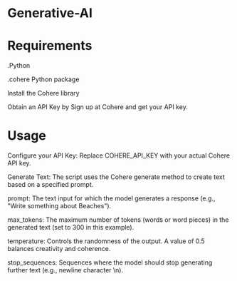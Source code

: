 # Generative-AI

# Requirements
.Python

.cohere Python package

Install the Cohere library

Obtain an API Key by Sign up at Cohere and get your API key.

# Usage
Configure your API Key: Replace COHERE_API_KEY with your actual Cohere API key.

Generate Text: The script uses the Cohere generate method to create text based on a specified prompt.

prompt: The text input for which the model generates a response (e.g., "Write something about Beaches").

max_tokens: The maximum number of tokens (words or word pieces) in the generated text (set to 300 in this example).

temperature: Controls the randomness of the output. A value of 0.5 balances creativity and coherence.

stop_sequences: Sequences where the model should stop generating further text (e.g., newline character \n).
